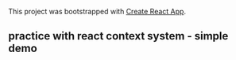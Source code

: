 This project was bootstrapped with [Create React App](https://github.com/facebook/create-react-app).

## practice with react context system - simple demo
